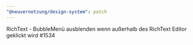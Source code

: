 ```yaml
---
"@neuvernetzung/design-system": patch
---
```


RichText - BubbleMenü ausblenden wenn außerhalb des RichText Editor geklickt wird #1534
